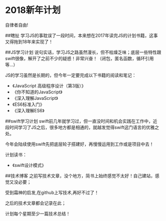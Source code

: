 # 2018新年计划

自律者自由!

##瞎扯
学习JS的事耽误了一段时间，本来想在2017年读完JS的计划书籍，这事又得拖到18年来实现了！

##JS学习计划
说句实话，学习JS之路虽然漫长，但不枯燥乏味；底层一些特性跟swift很像，解开了之前不少的疑惑！非常兴奋！（闭包，匿名函数，循环引用等...）

JS的学习虽然是长期的，但今年一定要完成以下书籍的阅读和笔记：

* 《JavaScript 高级程序设计（第3版）》
* 《你不知道的JavaScript》
* 《深入理解JavaScript》
* 《ES6标准入门》 
* 《深入理解ES6》

##swift学习计划
swift前几年就学习过，但一直没时间和机会实践在工作中，近段时间学习了JS之后，很多地方都是相通的，就越发觉得swift这门语言的优雅之处。

今年会陆续使用swift先把底层轮子搭建好，再慢慢运用到工作或是项目中去！

计划读书：
* 《swift设计模式》

##技术博客
之前写技术文章，没个地方，简书上始终感觉不太好！自己建站，感觉又没必要；

受到霜神的启发,在github上写技术,再好不过了！

之后的技术文章都会记录在此；

计划每个星期至少一篇技术总结！





